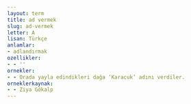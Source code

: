 ```yaml
---
layout: term
title: ad vermek
slug: ad-vermek
letter: A
lisan: Türkçe
anlamlar:
- adlandırmak
ozellikler:
- - ''
ornekler:
- - Orada yayla edindikleri dağa ‘Karacuk’ adını verdiler.
orneklerkaynak:
- - Ziya Gökalp
---
```

